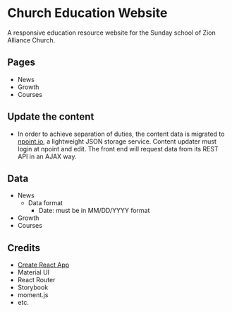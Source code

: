 # Church Education Website

A responsive education resource website for the Sunday school of Zion Alliance Church.

## Pages

* News
* Growth
* Courses

## Update the content

- In order to achieve separation of duties, the content data is migrated to [npoint.io](https://www.npoint.io/), a lightweight JSON storage service. Content updater must login at npoint and edit. The front end will request data from its REST API in an AJAX way.

## Data

* News
  * Data format
    * Date: must be in MM/DD/YYYY format
* Growth
* Courses

## Credits

- [Create React App](https://github.com/facebook/create-react-app)
- Material UI
- React Router
- Storybook
- moment.js
- etc.
